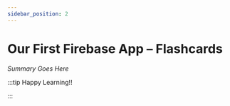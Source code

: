 ```yaml
---
sidebar_position: 2
---
```


# Our First Firebase App – Flashcards

_Summary Goes Here_

:::tip Happy Learning!!

<QuestButton text="Go To Quest" link="https://app.stackup.dev/quest_page/our-first-firebase-app-%E2%80%93-flashcards" />

:::
